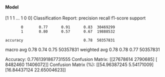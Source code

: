 #### Model
[1 1 1 ... 1 0 0]
Classification Report:
              precision    recall  f1-score   support

           0       0.77      0.91      0.83  30469299
           1       0.80      0.57      0.67  19888532

    accuracy                           0.78  50357831
   macro avg       0.78      0.74      0.75  50357831
weighted avg       0.78      0.78      0.77  50357831

Accuracy: 0.7761391867731555
Confusion Matrix:
[[27678614  2790685]
 [ 8482460 11406072]]
Confusion Matrix (%):
[[54.96387245  5.54171009]
 [16.84437124 22.65004623]]
